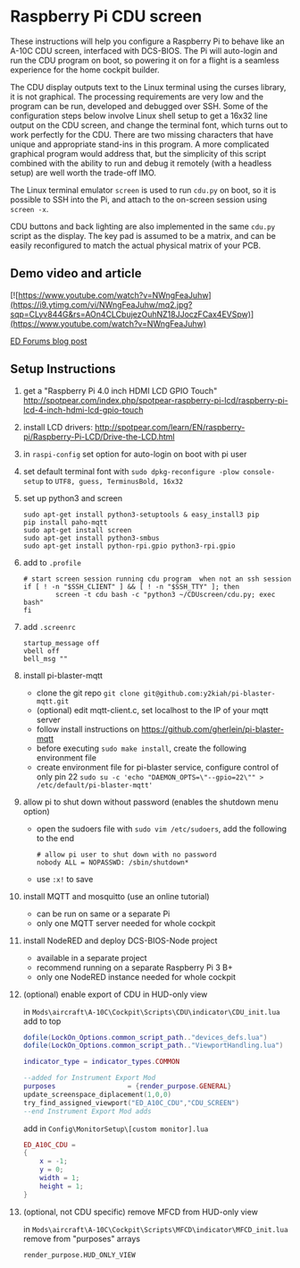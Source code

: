 # Raspberry Pi CDU screen

These instructions will help you configure a Raspberry Pi to behave like an A-10C CDU screen, interfaced with DCS-BIOS. The Pi will auto-login and run the CDU program on boot, so powering it on for a flight is a seamless experience for the home cockpit builder.

The CDU display outputs text to the Linux terminal using the curses library, it is not graphical. The processing requirements are very low and the program can be run, developed and debugged over SSH. Some of the configuration steps below involve Linux shell setup to get a 16x32 line output on the CDU screen, and change the terminal font, which turns out to work perfectly for the CDU. There are two missing characters that have unique and appropriate stand-ins in this program. A more complicated graphical program would address that, but the simplicity of this script combined with the ability to run and debug it remotely (with a headless setup) are well worth the trade-off IMO.

The Linux terminal emulator `screen` is used to run `cdu.py` on boot, so it is possible to SSH into the Pi, and attach to the on-screen session using `screen -x`.

CDU buttons and back lighting are also implemented in the same `cdu.py` script as the display. The key pad is assumed to be a matrix, and can be easily reconfigured to match the actual physical matrix of your PCB.

## Demo video and article
[![https://www.youtube.com/watch?v=NWngFeaJuhw](https://i9.ytimg.com/vi/NWngFeaJuhw/mq2.jpg?sqp=CLyv844G&rs=AOn4CLCbujezOuhNZ18JJoczFCax4EVSpw)](https://www.youtube.com/watch?v=NWngFeaJuhw)

[ED Forums blog post](https://forums.eagle.ru/topic/42822-y2kiahs-a-10c-cockpit-build/?do=findComment&comment=3716185)

## Setup Instructions

1) get a "Raspberry Pi 4.0 inch HDMI LCD GPIO Touch"
	http://spotpear.com/index.php/spotpear-raspberry-pi-lcd/raspberry-pi-lcd-4-inch-hdmi-lcd-gpio-touch

2) install LCD drivers:
	http://spotpear.com/learn/EN/raspberry-pi/Raspberry-Pi-LCD/Drive-the-LCD.html

3) in `raspi-config` set option for auto-login on boot with pi user

4) set default terminal font with `sudo dpkg-reconfigure -plow console-setup` to `UTF8, guess, TerminusBold, 16x32`

5) set up python3 and screen
	```Shell
    sudo apt-get install python3-setuptools & easy_install3 pip
	pip install paho-mqtt
	sudo apt-get install screen
	sudo apt-get install python3-smbus
	sudo apt-get install python-rpi.gpio python3-rpi.gpio
    ```

6) add to `.profile`
	```Shell
	# start screen session running cdu program  when not an ssh session
	if [ ! -n "$SSH_CLIENT" ] && [ ! -n "$SSH_TTY" ]; then
			screen -t cdu bash -c "python3 ~/CDUscreen/cdu.py; exec bash"
	fi
	```
7) add `.screenrc`
	```Shell
	startup_message off
	vbell off
	bell_msg ""
	```

8) install pi-blaster-mqtt
	- clone the git repo
		`git clone git@github.com:y2kiah/pi-blaster-mqtt.git`
	- (optional) edit mqtt-client.c, set localhost to the IP of your mqtt server
	- follow install instructions on https://github.com/gherlein/pi-blaster-mqtt
	- before executing `sudo make install`, create the following environment file
	- create environment file for pi-blaster service, configure control of only pin 22
		`sudo su -c 'echo "DAEMON_OPTS=\"--gpio=22\"" > /etc/default/pi-blaster-mqtt'`

9) allow pi to shut down without password (enables the shutdown menu option)
	- open the sudoers file with `sudo vim /etc/sudoers`, add the following to the end
		```Shell
		# allow pi user to shut down with no password
		nobody ALL = NOPASSWD: /sbin/shutdown*
		```
	- use `:x!` to save

10) install MQTT and mosquitto (use an online tutorial)
	- can be run on same or a separate Pi
	- only one MQTT server needed for whole cockpit

11) install NodeRED and deploy DCS-BIOS-Node project
	- available in a separate project
	- recommend running on a separate Raspberry Pi 3 B+
	- only one NodeRED instance needed for whole cockpit

12) (optional) enable export of CDU in HUD-only view

	in `Mods\aircraft\A-10C\Cockpit\Scripts\CDU\indicator\CDU_init.lua` add to top

	```Lua
	dofile(LockOn_Options.common_script_path.."devices_defs.lua")
	dofile(LockOn_Options.common_script_path.."ViewportHandling.lua")	--added for Instrument Export Mod

	indicator_type = indicator_types.COMMON

	--added for Instrument Export Mod
	purposes                  = {render_purpose.GENERAL}
	update_screenspace_diplacement(1,0,0)    
	try_find_assigned_viewport("ED_A10C_CDU","CDU_SCREEN")
	--end Instrument Export Mod adds
	```
		
	add in `Config\MonitorSetup\[custom monitor].lua`
	
	```Lua
	ED_A10C_CDU =
	{
		x = -1;
		y = 0;
		width = 1;
		height = 1;
	}
	```

13) (optional, not CDU specific) remove MFCD from HUD-only view

	in `Mods\aircraft\A-10C\Cockpit\Scripts\MFCD\indicator\MFCD_init.lua` remove from "purposes" arrays
	
	```render_purpose.HUD_ONLY_VIEW```

